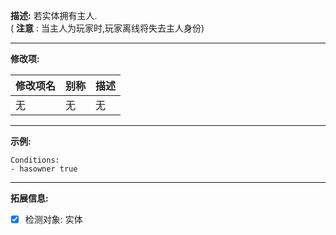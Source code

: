 **描述:** 若实体拥有主人.  
( **注意** : 当主人为玩家时,玩家离线将失去主人身份)

---

**修改项:**

| 修改项名  | 别称           | 描述                      |
| --------- | -------------- | ------------------------- |
| 无 | 无 | 无 |

---

**示例:**

```
Conditions:
- hasowner true
```

---

**拓展信息:**

- [x] 检测对象: 实体